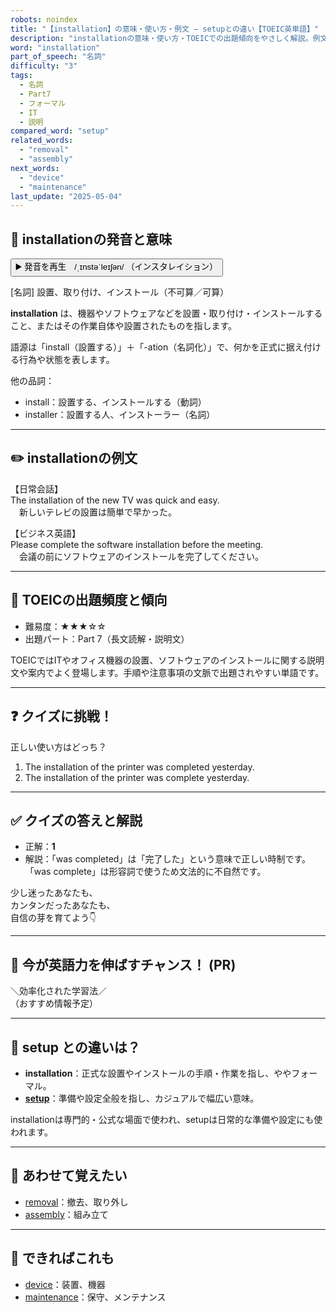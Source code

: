 ```yaml
---
robots: noindex
title: "【installation】の意味・使い方・例文 ― setupとの違い【TOEIC英単語】"
description: "installationの意味・使い方・TOEICでの出題傾向をやさしく解説。例文・クイズ付きでsetupとの違いもわかりやすく学べます。"
word: "installation"
part_of_speech: "名詞"
difficulty: "3"
tags:
  - 名詞
  - Part7
  - フォーマル
  - IT
  - 説明
compared_word: "setup"
related_words:
  - "removal"
  - "assembly"
next_words:
  - "device"
  - "maintenance"
last_update: "2025-05-04"
---
```


## 🔰 installationの発音と意味

<button class="play-audio" onclick="playTTS('installation')">
  <span class="play-audio-main">
    ▶️ 発音を再生　/ˌɪnstəˈleɪʃən/
  </span>
  <span class="play-audio-sub">
    （インスタレイション）
  </span>
</button>

[名詞] 設置、取り付け、インストール（不可算／可算）

**installation** は、機器やソフトウェアなどを設置・取り付け・インストールすること、またはその作業自体や設置されたものを指します。

語源は「install（設置する）」＋「-ation（名詞化）」で、何かを正式に据え付ける行為や状態を表します。

他の品詞：  
- install：設置する、インストールする（動詞）
- installer：設置する人、インストーラー（名詞）

---

## ✏️ installationの例文

【日常会話】  
The installation of the new TV was quick and easy.  
　新しいテレビの設置は簡単で早かった。

【ビジネス英語】  
Please complete the software installation before the meeting.  
　会議の前にソフトウェアのインストールを完了してください。

---

## 🎯 TOEICの出題頻度と傾向

- 難易度：★★★☆☆
- 出題パート：Part 7（長文読解・説明文）

TOEICではITやオフィス機器の設置、ソフトウェアのインストールに関する説明文や案内でよく登場します。手順や注意事項の文脈で出題されやすい単語です。

---

## ❓ クイズに挑戦！

正しい使い方はどっち？

1. The installation of the printer was completed yesterday.  
2. The installation of the printer was complete yesterday.

---

## ✅ クイズの答えと解説

- 正解：**1**
- 解説：「was completed」は「完了した」という意味で正しい時制です。「was complete」は形容詞で使うため文法的に不自然です。

少し迷ったあなたも、  
カンタンだったあなたも、  
自信の芽を育てよう👇️

---

## 🚀 今が英語力を伸ばすチャンス！ (PR)

<div class="info-center">
＼効率化された学習法／<br>  
（おすすめ情報予定）
</div>

---

## 🤔  setup との違いは？

- **installation**：正式な設置やインストールの手順・作業を指し、ややフォーマル。
- **[setup](/word/setup)**：準備や設定全般を指し、カジュアルで幅広い意味。

installationは専門的・公式な場面で使われ、setupは日常的な準備や設定にも使われます。

---

## 🧩 あわせて覚えたい

- [removal](/word/removal)：撤去、取り外し
- [assembly](/word/assembly)：組み立て

---

## 📖 できればこれも

- [device](/word/device)：装置、機器
- [maintenance](/word/maintenance)：保守、メンテナンス

<!-- cvid: aid16_bid40 -->
